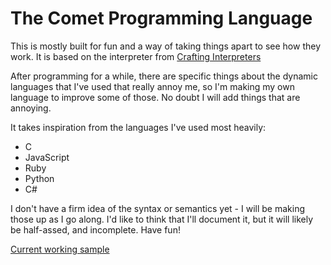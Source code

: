 # The Comet Programming Language

This is mostly built for fun and a way of taking things apart to see how they work.  It is based on the interpreter from [Crafting Interpreters](https://github.com/munificent/craftinginterpreters)

After programming for a while, there are specific things about the dynamic languages that I've
used that really annoy me, so I'm making my own language to improve some of those.  No doubt I will add things that are annoying.

It takes inspiration from the languages I've used most heavily:

- C
- JavaScript
- Ruby
- Python
- C#

I don't have a firm idea of the syntax or semantics yet - I will be making those up as I go along.  I'd like to think that I'll document it, but it will likely be half-assed, and incomplete.  Have fun!

[Current working sample](sample.cmt)

